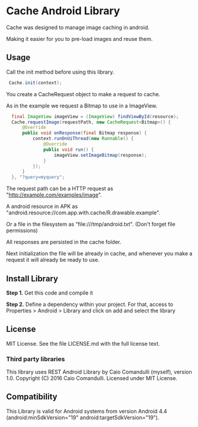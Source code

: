# Cache Android Library

Cache was designed to manage image caching in android.

Making it easier for you to pre-load images and reuse them.

## Usage
 
Call the init method before using this library.
 
```java
 Cache.init(context);
 ```
 
You create a CacheRequest<T> object to make a request to cache.

As in the example we request a Bitmap to use in a ImageView.

```java
  final ImageView imageView = (ImageView) findViewById(resource);
  Cache.requestImage(requestPath, new CacheRequest<Bitmap>() {
      @Override
      public void onResponse(final Bitmap response) {
          context.runOnUiThread(new Runnable() {
              @Override
              public void run() {
                  imageView.setImageBitmap(response);
              }
          });
      }
  }, "?query=myquery";
  ```

The request path can be a HTTP request as "http://example.com/examples/image".

A android resource in APK as "android.resource://com.app.with.cache/R.drawable.example".

Or a file in the filesystem as "file:///tmp/android.txt". (Don't forget file permissions)

All responses are persisted in the cache folder. 

Next initialization the file will be already in cache, and whenever you make a request it will already be ready to use.

## Install Library

__Step 1.__ Get this code and compile it

__Step 2.__ Define a dependency within your project. For that, access to Properties > Android > Library and click on add and select the library

##  License

MIT License. See the file LICENSE.md with the full license text.

### Third party libraries

This library uses REST Android Library by Caio Comandulli (myself), version 1.0. Copyright (C) 2016 Caio Comandulli. Licensed under MIT License.

## Compatibility

This Library is valid for Android systems from version Android 4.4 (android:minSdkVersion="19" android:targetSdkVersion="19").
